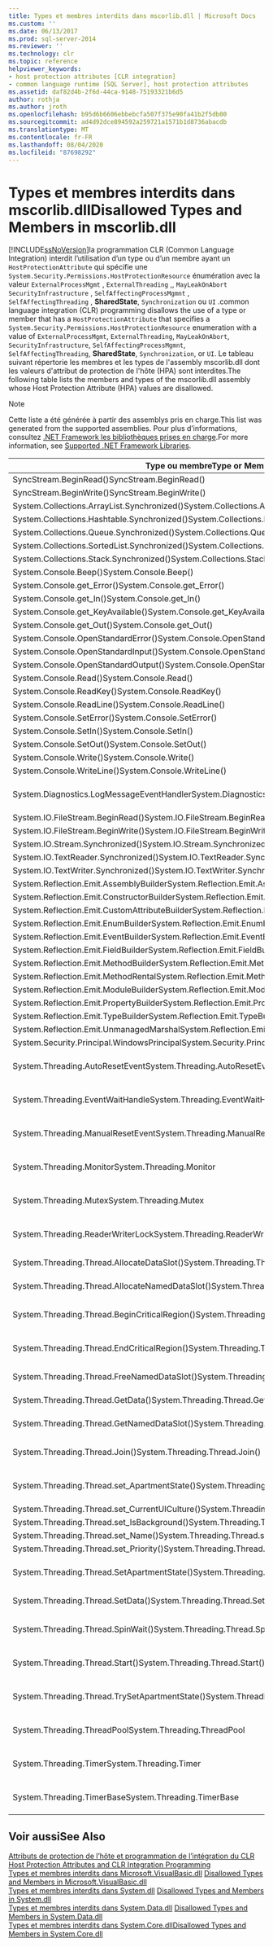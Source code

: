 ```yaml
---
title: Types et membres interdits dans mscorlib.dll | Microsoft Docs
ms.custom: ''
ms.date: 06/13/2017
ms.prod: sql-server-2014
ms.reviewer: ''
ms.technology: clr
ms.topic: reference
helpviewer_keywords:
- host protection attributes [CLR integration]
- common language runtime [SQL Server], host protection attributes
ms.assetid: daf82d4b-2f6d-44ca-9148-75193321b6d5
author: rothja
ms.author: jroth
ms.openlocfilehash: b95d6b6606ebbebcfa507f375e90fa41b2f5db00
ms.sourcegitcommit: ad4d92dce894592a259721a1571b1d8736abacdb
ms.translationtype: MT
ms.contentlocale: fr-FR
ms.lasthandoff: 08/04/2020
ms.locfileid: "87698292"
---
```

# <a name="disallowed-types-and-members-in-mscorlibdll"></a><span data-ttu-id="7ce2a-102">Types et membres interdits dans mscorlib.dll</span><span class="sxs-lookup"><span data-stu-id="7ce2a-102">Disallowed Types and Members in mscorlib.dll</span></span>
  [!INCLUDE[ssNoVersion](../../includes/ssnoversion-md.md)]<span data-ttu-id="7ce2a-103">la programmation CLR (Common Language Integration) interdit l’utilisation d’un type ou d’un membre ayant un `HostProtectionAttribute` qui spécifie une `System.Security.Permissions.HostProtectionResource` énumération avec la valeur `ExternalProcessMgmt` , `ExternalThreading` ,, `MayLeakOnAbort` `SecurityInfrastructure` , `SelfAffectingProcessMgmnt` , `SelfAffectingThreading` , **SharedState**, `Synchronization` ou `UI` .</span><span class="sxs-lookup"><span data-stu-id="7ce2a-103">common language integration (CLR) programming disallows the use of a type or member that has a `HostProtectionAttribute` that specifies a `System.Security.Permissions.HostProtectionResource` enumeration with a value of `ExternalProcessMgmt`, `ExternalThreading`, `MayLeakOnAbort`, `SecurityInfrastructure`, `SelfAffectingProcessMgmnt`, `SelfAffectingThreading`, **SharedState**, `Synchronization`, or `UI`.</span></span> <span data-ttu-id="7ce2a-104">Le tableau suivant répertorie les membres et les types de l'assembly mscorlib.dll dont les valeurs d'attribut de protection de l'hôte (HPA) sont interdites.</span><span class="sxs-lookup"><span data-stu-id="7ce2a-104">The following table lists the members and types of the mscorlib.dll assembly whose Host Protection Attribute (HPA) values are disallowed.</span></span>  
  
> [!NOTE]  
>  <span data-ttu-id="7ce2a-105">Cette liste a été générée à partir des assemblys pris en charge.</span><span class="sxs-lookup"><span data-stu-id="7ce2a-105">This list was generated from the supported assemblies.</span></span> <span data-ttu-id="7ce2a-106">Pour plus d’informations, consultez [.NET Framework les bibliothèques prises en charge](../clr-integration/database-objects/supported-net-framework-libraries.md).</span><span class="sxs-lookup"><span data-stu-id="7ce2a-106">For more information, see [Supported .NET Framework Libraries](../clr-integration/database-objects/supported-net-framework-libraries.md).</span></span>  
  
|<span data-ttu-id="7ce2a-107">Type ou membre</span><span class="sxs-lookup"><span data-stu-id="7ce2a-107">Type or Member</span></span>|<span data-ttu-id="7ce2a-108">Valeur(s) HPA</span><span class="sxs-lookup"><span data-stu-id="7ce2a-108">HPA Value(s)</span></span>|  
|--------------------|--------------------|  
|<span data-ttu-id="7ce2a-109">SyncStream.BeginRead()</span><span class="sxs-lookup"><span data-stu-id="7ce2a-109">SyncStream.BeginRead()</span></span>|<span data-ttu-id="7ce2a-110">ExternalThreading</span><span class="sxs-lookup"><span data-stu-id="7ce2a-110">ExternalThreading</span></span>|  
|<span data-ttu-id="7ce2a-111">SyncStream.BeginWrite()</span><span class="sxs-lookup"><span data-stu-id="7ce2a-111">SyncStream.BeginWrite()</span></span>|<span data-ttu-id="7ce2a-112">ExternalThreading</span><span class="sxs-lookup"><span data-stu-id="7ce2a-112">ExternalThreading</span></span>|  
|<span data-ttu-id="7ce2a-113">System.Collections.ArrayList.Synchronized()</span><span class="sxs-lookup"><span data-stu-id="7ce2a-113">System.Collections.ArrayList.Synchronized()</span></span>|<span data-ttu-id="7ce2a-114">Synchronization</span><span class="sxs-lookup"><span data-stu-id="7ce2a-114">Synchronization</span></span>|  
|<span data-ttu-id="7ce2a-115">System.Collections.Hashtable.Synchronized()</span><span class="sxs-lookup"><span data-stu-id="7ce2a-115">System.Collections.Hashtable.Synchronized()</span></span>|<span data-ttu-id="7ce2a-116">Synchronization</span><span class="sxs-lookup"><span data-stu-id="7ce2a-116">Synchronization</span></span>|  
|<span data-ttu-id="7ce2a-117">System.Collections.Queue.Synchronized()</span><span class="sxs-lookup"><span data-stu-id="7ce2a-117">System.Collections.Queue.Synchronized()</span></span>|<span data-ttu-id="7ce2a-118">Synchronization</span><span class="sxs-lookup"><span data-stu-id="7ce2a-118">Synchronization</span></span>|  
|<span data-ttu-id="7ce2a-119">System.Collections.SortedList.Synchronized()</span><span class="sxs-lookup"><span data-stu-id="7ce2a-119">System.Collections.SortedList.Synchronized()</span></span>|<span data-ttu-id="7ce2a-120">Synchronization</span><span class="sxs-lookup"><span data-stu-id="7ce2a-120">Synchronization</span></span>|  
|<span data-ttu-id="7ce2a-121">System.Collections.Stack.Synchronized()</span><span class="sxs-lookup"><span data-stu-id="7ce2a-121">System.Collections.Stack.Synchronized()</span></span>|<span data-ttu-id="7ce2a-122">Synchronization</span><span class="sxs-lookup"><span data-stu-id="7ce2a-122">Synchronization</span></span>|  
|<span data-ttu-id="7ce2a-123">System.Console.Beep()</span><span class="sxs-lookup"><span data-stu-id="7ce2a-123">System.Console.Beep()</span></span>|<span data-ttu-id="7ce2a-124">UI</span><span class="sxs-lookup"><span data-stu-id="7ce2a-124">UI</span></span>|  
|<span data-ttu-id="7ce2a-125">System.Console.get_Error()</span><span class="sxs-lookup"><span data-stu-id="7ce2a-125">System.Console.get_Error()</span></span>|<span data-ttu-id="7ce2a-126">UI</span><span class="sxs-lookup"><span data-stu-id="7ce2a-126">UI</span></span>|  
|<span data-ttu-id="7ce2a-127">System.Console.get_In()</span><span class="sxs-lookup"><span data-stu-id="7ce2a-127">System.Console.get_In()</span></span>|<span data-ttu-id="7ce2a-128">UI</span><span class="sxs-lookup"><span data-stu-id="7ce2a-128">UI</span></span>|  
|<span data-ttu-id="7ce2a-129">System.Console.get_KeyAvailable()</span><span class="sxs-lookup"><span data-stu-id="7ce2a-129">System.Console.get_KeyAvailable()</span></span>|<span data-ttu-id="7ce2a-130">UI</span><span class="sxs-lookup"><span data-stu-id="7ce2a-130">UI</span></span>|  
|<span data-ttu-id="7ce2a-131">System.Console.get_Out()</span><span class="sxs-lookup"><span data-stu-id="7ce2a-131">System.Console.get_Out()</span></span>|<span data-ttu-id="7ce2a-132">UI</span><span class="sxs-lookup"><span data-stu-id="7ce2a-132">UI</span></span>|  
|<span data-ttu-id="7ce2a-133">System.Console.OpenStandardError()</span><span class="sxs-lookup"><span data-stu-id="7ce2a-133">System.Console.OpenStandardError()</span></span>|<span data-ttu-id="7ce2a-134">UI</span><span class="sxs-lookup"><span data-stu-id="7ce2a-134">UI</span></span>|  
|<span data-ttu-id="7ce2a-135">System.Console.OpenStandardInput()</span><span class="sxs-lookup"><span data-stu-id="7ce2a-135">System.Console.OpenStandardInput()</span></span>|<span data-ttu-id="7ce2a-136">UI</span><span class="sxs-lookup"><span data-stu-id="7ce2a-136">UI</span></span>|  
|<span data-ttu-id="7ce2a-137">System.Console.OpenStandardOutput()</span><span class="sxs-lookup"><span data-stu-id="7ce2a-137">System.Console.OpenStandardOutput()</span></span>|<span data-ttu-id="7ce2a-138">UI</span><span class="sxs-lookup"><span data-stu-id="7ce2a-138">UI</span></span>|  
|<span data-ttu-id="7ce2a-139">System.Console.Read()</span><span class="sxs-lookup"><span data-stu-id="7ce2a-139">System.Console.Read()</span></span>|<span data-ttu-id="7ce2a-140">UI</span><span class="sxs-lookup"><span data-stu-id="7ce2a-140">UI</span></span>|  
|<span data-ttu-id="7ce2a-141">System.Console.ReadKey()</span><span class="sxs-lookup"><span data-stu-id="7ce2a-141">System.Console.ReadKey()</span></span>|<span data-ttu-id="7ce2a-142">UI</span><span class="sxs-lookup"><span data-stu-id="7ce2a-142">UI</span></span>|  
|<span data-ttu-id="7ce2a-143">System.Console.ReadLine()</span><span class="sxs-lookup"><span data-stu-id="7ce2a-143">System.Console.ReadLine()</span></span>|<span data-ttu-id="7ce2a-144">UI</span><span class="sxs-lookup"><span data-stu-id="7ce2a-144">UI</span></span>|  
|<span data-ttu-id="7ce2a-145">System.Console.SetError()</span><span class="sxs-lookup"><span data-stu-id="7ce2a-145">System.Console.SetError()</span></span>|<span data-ttu-id="7ce2a-146">UI</span><span class="sxs-lookup"><span data-stu-id="7ce2a-146">UI</span></span>|  
|<span data-ttu-id="7ce2a-147">System.Console.SetIn()</span><span class="sxs-lookup"><span data-stu-id="7ce2a-147">System.Console.SetIn()</span></span>|<span data-ttu-id="7ce2a-148">UI</span><span class="sxs-lookup"><span data-stu-id="7ce2a-148">UI</span></span>|  
|<span data-ttu-id="7ce2a-149">System.Console.SetOut()</span><span class="sxs-lookup"><span data-stu-id="7ce2a-149">System.Console.SetOut()</span></span>|<span data-ttu-id="7ce2a-150">UI</span><span class="sxs-lookup"><span data-stu-id="7ce2a-150">UI</span></span>|  
|<span data-ttu-id="7ce2a-151">System.Console.Write()</span><span class="sxs-lookup"><span data-stu-id="7ce2a-151">System.Console.Write()</span></span>|<span data-ttu-id="7ce2a-152">UI</span><span class="sxs-lookup"><span data-stu-id="7ce2a-152">UI</span></span>|  
|<span data-ttu-id="7ce2a-153">System.Console.WriteLine()</span><span class="sxs-lookup"><span data-stu-id="7ce2a-153">System.Console.WriteLine()</span></span>|<span data-ttu-id="7ce2a-154">UI</span><span class="sxs-lookup"><span data-stu-id="7ce2a-154">UI</span></span>|  
|<span data-ttu-id="7ce2a-155">System.Diagnostics.LogMessageEventHandler</span><span class="sxs-lookup"><span data-stu-id="7ce2a-155">System.Diagnostics.LogMessageEventHandler</span></span>|<span data-ttu-id="7ce2a-156">ExternalThreading, Synchronization</span><span class="sxs-lookup"><span data-stu-id="7ce2a-156">ExternalThreading, Synchronization</span></span>|  
|<span data-ttu-id="7ce2a-157">System.IO.FileStream.BeginRead()</span><span class="sxs-lookup"><span data-stu-id="7ce2a-157">System.IO.FileStream.BeginRead()</span></span>|<span data-ttu-id="7ce2a-158">ExternalThreading</span><span class="sxs-lookup"><span data-stu-id="7ce2a-158">ExternalThreading</span></span>|  
|<span data-ttu-id="7ce2a-159">System.IO.FileStream.BeginWrite()</span><span class="sxs-lookup"><span data-stu-id="7ce2a-159">System.IO.FileStream.BeginWrite()</span></span>|<span data-ttu-id="7ce2a-160">ExternalThreading</span><span class="sxs-lookup"><span data-stu-id="7ce2a-160">ExternalThreading</span></span>|  
|<span data-ttu-id="7ce2a-161">System.IO.Stream.Synchronized()</span><span class="sxs-lookup"><span data-stu-id="7ce2a-161">System.IO.Stream.Synchronized()</span></span>|<span data-ttu-id="7ce2a-162">Synchronization</span><span class="sxs-lookup"><span data-stu-id="7ce2a-162">Synchronization</span></span>|  
|<span data-ttu-id="7ce2a-163">System.IO.TextReader.Synchronized()</span><span class="sxs-lookup"><span data-stu-id="7ce2a-163">System.IO.TextReader.Synchronized()</span></span>|<span data-ttu-id="7ce2a-164">Synchronization</span><span class="sxs-lookup"><span data-stu-id="7ce2a-164">Synchronization</span></span>|  
|<span data-ttu-id="7ce2a-165">System.IO.TextWriter.Synchronized()</span><span class="sxs-lookup"><span data-stu-id="7ce2a-165">System.IO.TextWriter.Synchronized()</span></span>|<span data-ttu-id="7ce2a-166">Synchronization</span><span class="sxs-lookup"><span data-stu-id="7ce2a-166">Synchronization</span></span>|  
|<span data-ttu-id="7ce2a-167">System.Reflection.Emit.AssemblyBuilder</span><span class="sxs-lookup"><span data-stu-id="7ce2a-167">System.Reflection.Emit.AssemblyBuilder</span></span>|<span data-ttu-id="7ce2a-168">MayLeakOnAbort</span><span class="sxs-lookup"><span data-stu-id="7ce2a-168">MayLeakOnAbort</span></span>|  
|<span data-ttu-id="7ce2a-169">System.Reflection.Emit.ConstructorBuilder</span><span class="sxs-lookup"><span data-stu-id="7ce2a-169">System.Reflection.Emit.ConstructorBuilder</span></span>|<span data-ttu-id="7ce2a-170">MayLeakOnAbort</span><span class="sxs-lookup"><span data-stu-id="7ce2a-170">MayLeakOnAbort</span></span>|  
|<span data-ttu-id="7ce2a-171">System.Reflection.Emit.CustomAttributeBuilder</span><span class="sxs-lookup"><span data-stu-id="7ce2a-171">System.Reflection.Emit.CustomAttributeBuilder</span></span>|<span data-ttu-id="7ce2a-172">MayLeakOnAbort</span><span class="sxs-lookup"><span data-stu-id="7ce2a-172">MayLeakOnAbort</span></span>|  
|<span data-ttu-id="7ce2a-173">System.Reflection.Emit.EnumBuilder</span><span class="sxs-lookup"><span data-stu-id="7ce2a-173">System.Reflection.Emit.EnumBuilder</span></span>|<span data-ttu-id="7ce2a-174">MayLeakOnAbort</span><span class="sxs-lookup"><span data-stu-id="7ce2a-174">MayLeakOnAbort</span></span>|  
|<span data-ttu-id="7ce2a-175">System.Reflection.Emit.EventBuilder</span><span class="sxs-lookup"><span data-stu-id="7ce2a-175">System.Reflection.Emit.EventBuilder</span></span>|<span data-ttu-id="7ce2a-176">MayLeakOnAbort</span><span class="sxs-lookup"><span data-stu-id="7ce2a-176">MayLeakOnAbort</span></span>|  
|<span data-ttu-id="7ce2a-177">System.Reflection.Emit.FieldBuilder</span><span class="sxs-lookup"><span data-stu-id="7ce2a-177">System.Reflection.Emit.FieldBuilder</span></span>|<span data-ttu-id="7ce2a-178">MayLeakOnAbort</span><span class="sxs-lookup"><span data-stu-id="7ce2a-178">MayLeakOnAbort</span></span>|  
|<span data-ttu-id="7ce2a-179">System.Reflection.Emit.MethodBuilder</span><span class="sxs-lookup"><span data-stu-id="7ce2a-179">System.Reflection.Emit.MethodBuilder</span></span>|<span data-ttu-id="7ce2a-180">MayLeakOnAbort</span><span class="sxs-lookup"><span data-stu-id="7ce2a-180">MayLeakOnAbort</span></span>|  
|<span data-ttu-id="7ce2a-181">System.Reflection.Emit.MethodRental</span><span class="sxs-lookup"><span data-stu-id="7ce2a-181">System.Reflection.Emit.MethodRental</span></span>|<span data-ttu-id="7ce2a-182">MayLeakOnAbort</span><span class="sxs-lookup"><span data-stu-id="7ce2a-182">MayLeakOnAbort</span></span>|  
|<span data-ttu-id="7ce2a-183">System.Reflection.Emit.ModuleBuilder</span><span class="sxs-lookup"><span data-stu-id="7ce2a-183">System.Reflection.Emit.ModuleBuilder</span></span>|<span data-ttu-id="7ce2a-184">MayLeakOnAbort</span><span class="sxs-lookup"><span data-stu-id="7ce2a-184">MayLeakOnAbort</span></span>|  
|<span data-ttu-id="7ce2a-185">System.Reflection.Emit.PropertyBuilder</span><span class="sxs-lookup"><span data-stu-id="7ce2a-185">System.Reflection.Emit.PropertyBuilder</span></span>|<span data-ttu-id="7ce2a-186">MayLeakOnAbort</span><span class="sxs-lookup"><span data-stu-id="7ce2a-186">MayLeakOnAbort</span></span>|  
|<span data-ttu-id="7ce2a-187">System.Reflection.Emit.TypeBuilder</span><span class="sxs-lookup"><span data-stu-id="7ce2a-187">System.Reflection.Emit.TypeBuilder</span></span>|<span data-ttu-id="7ce2a-188">MayLeakOnAbort</span><span class="sxs-lookup"><span data-stu-id="7ce2a-188">MayLeakOnAbort</span></span>|  
|<span data-ttu-id="7ce2a-189">System.Reflection.Emit.UnmanagedMarshal</span><span class="sxs-lookup"><span data-stu-id="7ce2a-189">System.Reflection.Emit.UnmanagedMarshal</span></span>|<span data-ttu-id="7ce2a-190">MayLeakOnAbort</span><span class="sxs-lookup"><span data-stu-id="7ce2a-190">MayLeakOnAbort</span></span>|  
|<span data-ttu-id="7ce2a-191">System.Security.Principal.WindowsPrincipal</span><span class="sxs-lookup"><span data-stu-id="7ce2a-191">System.Security.Principal.WindowsPrincipal</span></span>|<span data-ttu-id="7ce2a-192">SecurityInfrastructure</span><span class="sxs-lookup"><span data-stu-id="7ce2a-192">SecurityInfrastructure</span></span>|  
|<span data-ttu-id="7ce2a-193">System.Threading.AutoResetEvent</span><span class="sxs-lookup"><span data-stu-id="7ce2a-193">System.Threading.AutoResetEvent</span></span>|<span data-ttu-id="7ce2a-194">ExternalThreading, Synchronization</span><span class="sxs-lookup"><span data-stu-id="7ce2a-194">ExternalThreading, Synchronization</span></span>|  
|<span data-ttu-id="7ce2a-195">System.Threading.EventWaitHandle</span><span class="sxs-lookup"><span data-stu-id="7ce2a-195">System.Threading.EventWaitHandle</span></span>|<span data-ttu-id="7ce2a-196">ExternalThreading, Synchronization</span><span class="sxs-lookup"><span data-stu-id="7ce2a-196">ExternalThreading, Synchronization</span></span>|  
|<span data-ttu-id="7ce2a-197">System.Threading.ManualResetEvent</span><span class="sxs-lookup"><span data-stu-id="7ce2a-197">System.Threading.ManualResetEvent</span></span>|<span data-ttu-id="7ce2a-198">ExternalThreading, Synchronization</span><span class="sxs-lookup"><span data-stu-id="7ce2a-198">ExternalThreading, Synchronization</span></span>|  
|<span data-ttu-id="7ce2a-199">System.Threading.Monitor</span><span class="sxs-lookup"><span data-stu-id="7ce2a-199">System.Threading.Monitor</span></span>|<span data-ttu-id="7ce2a-200">ExternalThreading, Synchronization</span><span class="sxs-lookup"><span data-stu-id="7ce2a-200">ExternalThreading, Synchronization</span></span>|  
|<span data-ttu-id="7ce2a-201">System.Threading.Mutex</span><span class="sxs-lookup"><span data-stu-id="7ce2a-201">System.Threading.Mutex</span></span>|<span data-ttu-id="7ce2a-202">ExternalThreading, Synchronization</span><span class="sxs-lookup"><span data-stu-id="7ce2a-202">ExternalThreading, Synchronization</span></span>|  
|<span data-ttu-id="7ce2a-203">System.Threading.ReaderWriterLock</span><span class="sxs-lookup"><span data-stu-id="7ce2a-203">System.Threading.ReaderWriterLock</span></span>|<span data-ttu-id="7ce2a-204">ExternalThreading, Synchronization</span><span class="sxs-lookup"><span data-stu-id="7ce2a-204">ExternalThreading, Synchronization</span></span>|  
|<span data-ttu-id="7ce2a-205">System.Threading.Thread.AllocateDataSlot()</span><span class="sxs-lookup"><span data-stu-id="7ce2a-205">System.Threading.Thread.AllocateDataSlot()</span></span>|<span data-ttu-id="7ce2a-206">ExternalThreading, SharedState</span><span class="sxs-lookup"><span data-stu-id="7ce2a-206">ExternalThreading, SharedState</span></span>|  
|<span data-ttu-id="7ce2a-207">System.Threading.Thread.AllocateNamedDataSlot()</span><span class="sxs-lookup"><span data-stu-id="7ce2a-207">System.Threading.Thread.AllocateNamedDataSlot()</span></span>|<span data-ttu-id="7ce2a-208">ExternalThreading, SharedState</span><span class="sxs-lookup"><span data-stu-id="7ce2a-208">ExternalThreading, SharedState</span></span>|  
|<span data-ttu-id="7ce2a-209">System.Threading.Thread.BeginCriticalRegion()</span><span class="sxs-lookup"><span data-stu-id="7ce2a-209">System.Threading.Thread.BeginCriticalRegion()</span></span>|<span data-ttu-id="7ce2a-210">ExternalThreading, Synchronization</span><span class="sxs-lookup"><span data-stu-id="7ce2a-210">ExternalThreading, Synchronization</span></span>|  
|<span data-ttu-id="7ce2a-211">System.Threading.Thread.EndCriticalRegion()</span><span class="sxs-lookup"><span data-stu-id="7ce2a-211">System.Threading.Thread.EndCriticalRegion()</span></span>|<span data-ttu-id="7ce2a-212">ExternalThreading, Synchronization</span><span class="sxs-lookup"><span data-stu-id="7ce2a-212">ExternalThreading, Synchronization</span></span>|  
|<span data-ttu-id="7ce2a-213">System.Threading.Thread.FreeNamedDataSlot()</span><span class="sxs-lookup"><span data-stu-id="7ce2a-213">System.Threading.Thread.FreeNamedDataSlot()</span></span>|<span data-ttu-id="7ce2a-214">ExternalThreading, SharedState</span><span class="sxs-lookup"><span data-stu-id="7ce2a-214">ExternalThreading, SharedState</span></span>|  
|<span data-ttu-id="7ce2a-215">System.Threading.Thread.GetData()</span><span class="sxs-lookup"><span data-stu-id="7ce2a-215">System.Threading.Thread.GetData()</span></span>|<span data-ttu-id="7ce2a-216">ExternalThreading, SharedState</span><span class="sxs-lookup"><span data-stu-id="7ce2a-216">ExternalThreading, SharedState</span></span>|  
|<span data-ttu-id="7ce2a-217">System.Threading.Thread.GetNamedDataSlot()</span><span class="sxs-lookup"><span data-stu-id="7ce2a-217">System.Threading.Thread.GetNamedDataSlot()</span></span>|<span data-ttu-id="7ce2a-218">ExternalThreading, SharedState</span><span class="sxs-lookup"><span data-stu-id="7ce2a-218">ExternalThreading, SharedState</span></span>|  
|<span data-ttu-id="7ce2a-219">System.Threading.Thread.Join()</span><span class="sxs-lookup"><span data-stu-id="7ce2a-219">System.Threading.Thread.Join()</span></span>|<span data-ttu-id="7ce2a-220">ExternalThreading, Synchronization</span><span class="sxs-lookup"><span data-stu-id="7ce2a-220">ExternalThreading, Synchronization</span></span>|  
|<span data-ttu-id="7ce2a-221">System.Threading.Thread.set_ApartmentState()</span><span class="sxs-lookup"><span data-stu-id="7ce2a-221">System.Threading.Thread.set_ApartmentState()</span></span>|<span data-ttu-id="7ce2a-222">Synchronization, SelfAffectingThreading</span><span class="sxs-lookup"><span data-stu-id="7ce2a-222">Synchronization, SelfAffectingThreading</span></span>|  
|<span data-ttu-id="7ce2a-223">System.Threading.Thread.set_CurrentUICulture()</span><span class="sxs-lookup"><span data-stu-id="7ce2a-223">System.Threading.Thread.set_CurrentUICulture()</span></span>|<span data-ttu-id="7ce2a-224">ExternalThreading</span><span class="sxs-lookup"><span data-stu-id="7ce2a-224">ExternalThreading</span></span>|  
|<span data-ttu-id="7ce2a-225">System.Threading.Thread.set_IsBackground()</span><span class="sxs-lookup"><span data-stu-id="7ce2a-225">System.Threading.Thread.set_IsBackground()</span></span>|<span data-ttu-id="7ce2a-226">SelfAffectingThreading</span><span class="sxs-lookup"><span data-stu-id="7ce2a-226">SelfAffectingThreading</span></span>|  
|<span data-ttu-id="7ce2a-227">System.Threading.Thread.set_Name()</span><span class="sxs-lookup"><span data-stu-id="7ce2a-227">System.Threading.Thread.set_Name()</span></span>|<span data-ttu-id="7ce2a-228">ExternalThreading</span><span class="sxs-lookup"><span data-stu-id="7ce2a-228">ExternalThreading</span></span>|  
|<span data-ttu-id="7ce2a-229">System.Threading.Thread.set_Priority()</span><span class="sxs-lookup"><span data-stu-id="7ce2a-229">System.Threading.Thread.set_Priority()</span></span>|<span data-ttu-id="7ce2a-230">SelfAffectingThreading</span><span class="sxs-lookup"><span data-stu-id="7ce2a-230">SelfAffectingThreading</span></span>|  
|<span data-ttu-id="7ce2a-231">System.Threading.Thread.SetApartmentState()</span><span class="sxs-lookup"><span data-stu-id="7ce2a-231">System.Threading.Thread.SetApartmentState()</span></span>|<span data-ttu-id="7ce2a-232">Synchronization, SelfAffectingThreading</span><span class="sxs-lookup"><span data-stu-id="7ce2a-232">Synchronization, SelfAffectingThreading</span></span>|  
|<span data-ttu-id="7ce2a-233">System.Threading.Thread.SetData()</span><span class="sxs-lookup"><span data-stu-id="7ce2a-233">System.Threading.Thread.SetData()</span></span>|<span data-ttu-id="7ce2a-234">ExternalThreading, SharedState</span><span class="sxs-lookup"><span data-stu-id="7ce2a-234">ExternalThreading, SharedState</span></span>|  
|<span data-ttu-id="7ce2a-235">System.Threading.Thread.SpinWait()</span><span class="sxs-lookup"><span data-stu-id="7ce2a-235">System.Threading.Thread.SpinWait()</span></span>|<span data-ttu-id="7ce2a-236">ExternalThreading, Synchronization</span><span class="sxs-lookup"><span data-stu-id="7ce2a-236">ExternalThreading, Synchronization</span></span>|  
|<span data-ttu-id="7ce2a-237">System.Threading.Thread.Start()</span><span class="sxs-lookup"><span data-stu-id="7ce2a-237">System.Threading.Thread.Start()</span></span>|<span data-ttu-id="7ce2a-238">ExternalThreading, Synchronization</span><span class="sxs-lookup"><span data-stu-id="7ce2a-238">ExternalThreading, Synchronization</span></span>|  
|<span data-ttu-id="7ce2a-239">System.Threading.Thread.TrySetApartmentState()</span><span class="sxs-lookup"><span data-stu-id="7ce2a-239">System.Threading.Thread.TrySetApartmentState()</span></span>|<span data-ttu-id="7ce2a-240">Synchronization, SelfAffectingThreading</span><span class="sxs-lookup"><span data-stu-id="7ce2a-240">Synchronization, SelfAffectingThreading</span></span>|  
|<span data-ttu-id="7ce2a-241">System.Threading.ThreadPool</span><span class="sxs-lookup"><span data-stu-id="7ce2a-241">System.Threading.ThreadPool</span></span>|<span data-ttu-id="7ce2a-242">ExternalThreading, Synchronization</span><span class="sxs-lookup"><span data-stu-id="7ce2a-242">ExternalThreading, Synchronization</span></span>|  
|<span data-ttu-id="7ce2a-243">System.Threading.Timer</span><span class="sxs-lookup"><span data-stu-id="7ce2a-243">System.Threading.Timer</span></span>|<span data-ttu-id="7ce2a-244">ExternalThreading, Synchronization</span><span class="sxs-lookup"><span data-stu-id="7ce2a-244">ExternalThreading, Synchronization</span></span>|  
|<span data-ttu-id="7ce2a-245">System.Threading.TimerBase</span><span class="sxs-lookup"><span data-stu-id="7ce2a-245">System.Threading.TimerBase</span></span>|<span data-ttu-id="7ce2a-246">ExternalThreading, Synchronization</span><span class="sxs-lookup"><span data-stu-id="7ce2a-246">ExternalThreading, Synchronization</span></span>|  
  
## <a name="see-also"></a><span data-ttu-id="7ce2a-247">Voir aussi</span><span class="sxs-lookup"><span data-stu-id="7ce2a-247">See Also</span></span>  
 <span data-ttu-id="7ce2a-248">[Attributs de protection de l’hôte et programmation de l’intégration du CLR](host-protection-attributes-and-clr-integration-programming.md) </span><span class="sxs-lookup"><span data-stu-id="7ce2a-248">[Host Protection Attributes and CLR Integration Programming](host-protection-attributes-and-clr-integration-programming.md) </span></span>  
 <span data-ttu-id="7ce2a-249">[Types et membres interdits dans Microsoft.VisualBasic.dll](disallowed-types-and-members-in-microsoft-visualbasic-dll.md) </span><span class="sxs-lookup"><span data-stu-id="7ce2a-249">[Disallowed Types and Members in Microsoft.VisualBasic.dll](disallowed-types-and-members-in-microsoft-visualbasic-dll.md) </span></span>  
 <span data-ttu-id="7ce2a-250">[Types et membres interdits dans System.dll](disallowed-types-and-members-in-system-dll.md) </span><span class="sxs-lookup"><span data-stu-id="7ce2a-250">[Disallowed Types and Members in System.dll](disallowed-types-and-members-in-system-dll.md) </span></span>  
 <span data-ttu-id="7ce2a-251">[Types et membres interdits dans System.Data.dll](disallowed-types-and-members-in-system-data-dll.md) </span><span class="sxs-lookup"><span data-stu-id="7ce2a-251">[Disallowed Types and Members in System.Data.dll](disallowed-types-and-members-in-system-data-dll.md) </span></span>  
 [<span data-ttu-id="7ce2a-252">Types et membres interdits dans System.Core.dll</span><span class="sxs-lookup"><span data-stu-id="7ce2a-252">Disallowed Types and Members in System.Core.dll</span></span>](disallowed-types-and-members-in-system-core-dll.md)  
  
  
